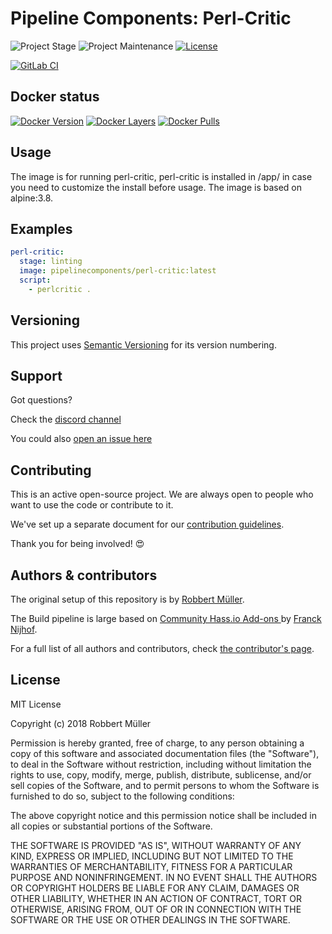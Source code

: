 # Pipeline Components: Perl-Critic

![Project Stage][project-stage-shield]
![Project Maintenance][maintenance-shield]
[![License][license-shield]](LICENSE)

[![GitLab CI][gitlabci-shield]][gitlabci]

## Docker status

[![Docker Version][version-shield]][microbadger]
[![Docker Layers][layers-shield]][microbadger]
[![Docker Pulls][pulls-shield]][dockerhub]

## Usage

The image is for running perl-critic, perl-critic is installed in /app/ in case you need to customize the install before usage.
The image is based on alpine:3.8.

## Examples

```yaml
perl-critic:
  stage: linting
  image: pipelinecomponents/perl-critic:latest
  script:
    - perlcritic .
```

## Versioning

This project uses [Semantic Versioning][semver] for its version numbering.

## Support

Got questions?

Check the [discord channel][discord]

You could also [open an issue here][issue]

## Contributing

This is an active open-source project. We are always open to people who want to
use the code or contribute to it.

We've set up a separate document for our [contribution guidelines](CONTRIBUTING.md).

Thank you for being involved! :heart_eyes:

## Authors & contributors

The original setup of this repository is by [Robbert Müller][mjrider].

The Build pipeline is large based on [Community Hass.io Add-ons
][hassio-addons] by [Franck Nijhof][frenck].

For a full list of all authors and contributors,
check [the contributor's page][contributors].

## License

MIT License

Copyright (c) 2018 Robbert Müller

Permission is hereby granted, free of charge, to any person obtaining a copy
of this software and associated documentation files (the "Software"), to deal
in the Software without restriction, including without limitation the rights
to use, copy, modify, merge, publish, distribute, sublicense, and/or sell
copies of the Software, and to permit persons to whom the Software is
furnished to do so, subject to the following conditions:

The above copyright notice and this permission notice shall be included in all
copies or substantial portions of the Software.

THE SOFTWARE IS PROVIDED "AS IS", WITHOUT WARRANTY OF ANY KIND, EXPRESS OR
IMPLIED, INCLUDING BUT NOT LIMITED TO THE WARRANTIES OF MERCHANTABILITY,
FITNESS FOR A PARTICULAR PURPOSE AND NONINFRINGEMENT. IN NO EVENT SHALL THE
AUTHORS OR COPYRIGHT HOLDERS BE LIABLE FOR ANY CLAIM, DAMAGES OR OTHER
LIABILITY, WHETHER IN AN ACTION OF CONTRACT, TORT OR OTHERWISE, ARISING FROM,
OUT OF OR IN CONNECTION WITH THE SOFTWARE OR THE USE OR OTHER DEALINGS IN THE
SOFTWARE.

[commits]: https://gitlab.com/pipeline-components/perl-critic/commits/master
[contributors]: https://gitlab.com/pipeline-components/perl-critic/graphs/master
[dockerhub]: https://hub.docker.com/r/pipelinecomponents/perl-critic
[license-shield]: https://img.shields.io/badge/License-MIT-green.svg
[mjrider]: https://gitlab.com/mjrider
[discord]: https://discord.gg/vhxWFfP
[gitlabci-shield]: https://img.shields.io/gitlab/pipeline/pipeline-components/perl-critic.svg
[gitlabci]: https://gitlab.com/pipeline-components/perl-critic/commits/master
[issue]: https://gitlab.com/pipeline-components/perl-critic/issues
[keepchangelog]: http://keepachangelog.com/en/1.0.0/
[layers-shield]: https://images.microbadger.com/badges/image/pipelinecomponents/perl-critic.svg
[maintenance-shield]: https://img.shields.io/maintenance/yes/2019.svg
[microbadger]: https://microbadger.com/images/pipelinecomponents/perl-critic
[project-stage-shield]: https://img.shields.io/badge/project%20stage-production%20ready-brightgreen.svg
[pulls-shield]: https://img.shields.io/docker/pulls/pipelinecomponents/perl-critic.svg
[releases]: https://gitlab.com/pipeline-components/perl-critic/tags
[repository]: https://gitlab.com/pipeline-components/perl-critic
[semver]: http://semver.org/spec/v2.0.0.html
[version-shield]: https://images.microbadger.com/badges/version/pipelinecomponents/perl-critic.svg

[frenck]: https://github.com/frenck
[hassio-addons]: https://github.com/hassio-addons
